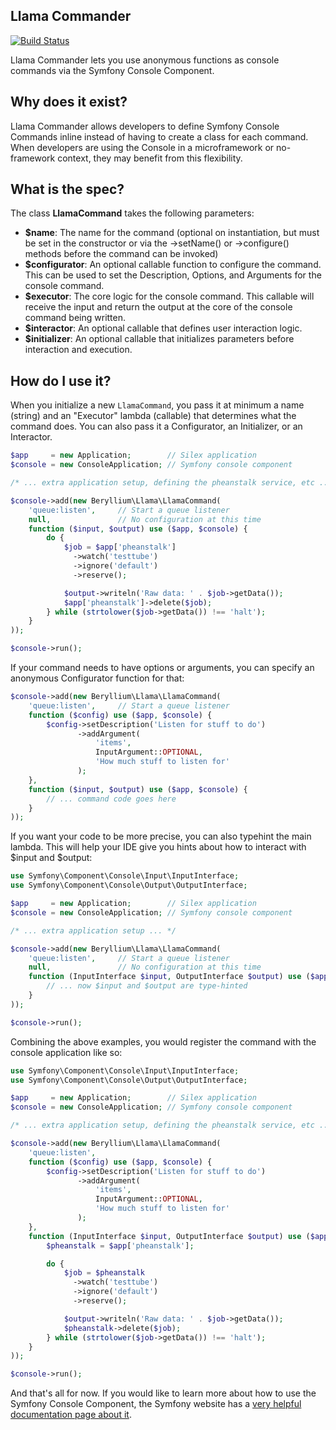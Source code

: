 Llama Commander
---

[![Build Status](https://travis-ci.org/beryllium/llama.svg)](https://travis-ci.org/beryllium/llama)

Llama Commander lets you use anonymous functions as console commands via the
Symfony Console Component.

Why does it exist?
---

Llama Commander allows developers to define Symfony Console Commands inline
instead of having to create a class for each command. When developers are using
the Console in a microframework or no-framework context, they may benefit from
this flexibility.

What is the spec?
---

The class **LlamaCommand** takes the following parameters:

* **$name**: The name for the command (optional on instantiation, but must be set in the constructor or via the ->setName() or ->configure() methods before the command can be invoked)
* **$configurator**: An optional callable function to configure the command. This can be used to set the Description, Options, and Arguments for the console command.
* **$executor**: The core logic for the console command. This callable will receive the input and return the output at the core of the console command being written.
* **$interactor**: An optional callable that defines user interaction logic.
* **$initializer**: An optional callable that initializes parameters before interaction and execution.

How do I use it?
---

When you initialize a new ```LlamaCommand```, you pass it at minimum a name (string) and an
"Executor" lambda (callable) that determines what the command does. You can also pass it a
Configurator, an Initializer, or an Interactor.

```php
$app     = new Application;        // Silex application
$console = new ConsoleApplication; // Symfony console component

/* ... extra application setup, defining the pheanstalk service, etc ... */

$console->add(new Beryllium\Llama\LlamaCommand(
    'queue:listen',     // Start a queue listener
    null,               // No configuration at this time
    function ($input, $output) use ($app, $console) {
        do {
            $job = $app['pheanstalk']
              ->watch('testtube')
              ->ignore('default')
              ->reserve();

            $output->writeln('Raw data: ' . $job->getData());
            $app['pheanstalk']->delete($job);
        } while (strtolower($job->getData()) !== 'halt');
    }
));

$console->run();
```

If your command needs to have options or arguments, you can specify an anonymous
Configurator function for that:

```php
$console->add(new Beryllium\Llama\LlamaCommand(
    'queue:listen',     // Start a queue listener
    function ($config) use ($app, $console) {
        $config->setDescription('Listen for stuff to do')
               ->addArgument(
                   'items',
                   InputArgument::OPTIONAL,
                   'How much stuff to listen for'
               );
    },
    function ($input, $output) use ($app, $console) {
        // ... command code goes here
    }
));
```

If you want your code to be more precise, you can also typehint the main lambda.
This will help your IDE give you hints about how to interact with $input and
$output:

```php
use Symfony\Component\Console\Input\InputInterface;
use Symfony\Component\Console\Output\OutputInterface;

$app     = new Application;        // Silex application
$console = new ConsoleApplication; // Symfony console component

/* ... extra application setup ... */

$console->add(new Beryllium\Llama\LlamaCommand(
    'queue:listen',     // Start a queue listener
    null,               // No configuration at this time
    function (InputInterface $input, OutputInterface $output) use ($app, $console) {
        // ... now $input and $output are type-hinted
    }
));

$console->run();
```

Combining the above examples, you would register the command with the console application like so:

```php
use Symfony\Component\Console\Input\InputInterface;
use Symfony\Component\Console\Output\OutputInterface;

$app     = new Application;        // Silex application
$console = new ConsoleApplication; // Symfony console component

/* ... extra application setup, defining the pheanstalk service, etc ... */

$console->add(new Beryllium\Llama\LlamaCommand(
    'queue:listen',
    function ($config) use ($app, $console) {
        $config->setDescription('Listen for stuff to do')
               ->addArgument(
                   'items',
                   InputArgument::OPTIONAL,
                   'How much stuff to listen for'
               );
    },
    function (InputInterface $input, OutputInterface $output) use ($app, $console) {
        $pheanstalk = $app['pheanstalk'];

        do {
            $job = $pheanstalk
              ->watch('testtube')
              ->ignore('default')
              ->reserve();

            $output->writeln('Raw data: ' . $job->getData());
            $pheanstalk->delete($job);
        } while (strtolower($job->getData()) !== 'halt');
    }
));

$console->run();
```

And that's all for now. If you would like to learn more about how to use the Symfony Console Component, the Symfony website has a [very helpful documentation page about it](http://symfony.com/doc/current/components/console/introduction.html).
